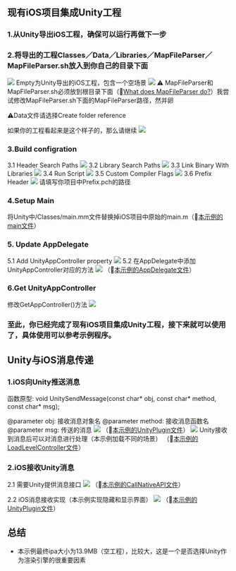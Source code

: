 ## 现有iOS项目集成Unity工程

### 1.从Unity导出iOS工程，确保可以运行再做下一步

### 2.将导出的工程Classes／Data／Libraries／MapFileParser／MapFileParser.sh放入到你自己的目录下面

![](Images/1.2.1.png)
Empty为Unity导出的iOS工程，包含一个空场景
![](Images/1.2.2.png)
⚠️ MapFileParser和MapFileParser.sh必须放到根目录下面（🔗[What does MapFileParser do?](http://answers.unity3d.com/questions/1038931/what-does-mapfileparser-do.html)）我尝试修改MapFileParser.sh下面的MapFileParser路径，然并卵

⚠️Data文件请选择Create folder reference

如果你的工程看起来是这个样子的，那么请继续
![](Images/1.2.3.png)

### 3.Build configration

3.1 Header Search Paths
![](Images/1.3.1.png)
3.2 Library Search Paths
![](Images/1.3.2.png)
3.3 Link Binary With Libraries
![](Images/1.3.3.png)
3.4 Run Script
![](Images/1.3.4.png)
3.5 Custom Compiler Flags
![](Images/1.3.5.png)
3.6 Prefix Header
![](Images/1.3.6.png)
请填写你项目中Prefix.pch的路径

### 4.Setup Main
将Unity中/Classes/main.mm文件替换掉iOS项目中原始的main.m（🔗[本示例的main文件](iOSMergeUnityTutorial/iOSMergeUnityTutorial/main.mm)）

### 5. Update AppDelegate
5.1 Add UnityAppController property
![](Images/1.5.1.png)
5.2 在AppDelegate中添加UnityAppController对应的方法
![](Images/1.5.2.png)
（🔗[本示例的AppDelegate文件](iOSMergeUnityTutorial/iOSMergeUnityTutorial/AppDelegate.m)）

### 6.Get UnityAppController
修改GetAppController()方法
![](Images/1.6.1.png)

### 至此，你已经完成了现有iOS项目集成Unity工程，接下来就可以使用了，具体使用可以参考示例程序。

## Unity与iOS消息传递

### 1.iOS向Unity推送消息
函数原型: void	UnitySendMessage(const char* obj, const char* method, const char* msg);

@parameter obj: 接收消息对象名
@parameter method: 接收消息函数名
@parameter msg: 传送的消息
![](Images/2.1.1.png)
（🔗[本示例的UnityPlugin文件](iOSMergeUnityTutorial/iOSMergeUnityTutorial/Plugin/UnityPlugin.mm)）
![](Images/2.1.2.png)
Unity接收到消息后可以对消息进行处理（本示例加载不同的场景）
（🔗[本示例的LoadLevelController文件](UnityPluginforiOS/Assets/_Scripts/LoadLevelController.cs)）

### 2.iOS接收Unity消息

2.1 需要Unity提供消息接口
![](Images/2.2.1.png)
（🔗[本示例的CallNativeAPI文件](UnityPluginforiOS/Assets/_Scripts/CallNativeAPI.cs)）

2.2 iOS消息接收实现（本示例实现隐藏和显示界面）
![](Images/2.2.2.png)
（🔗[本示例的UnityPlugin文件](iOSMergeUnityTutorial/iOSMergeUnityTutorial/Plugin/UnityPlugin.mm)）

## 总结
* 本示例最终ipa大小为13.9MB（空工程），比较大，这是一个是否选择Unity作为渲染引擎的很重要因素